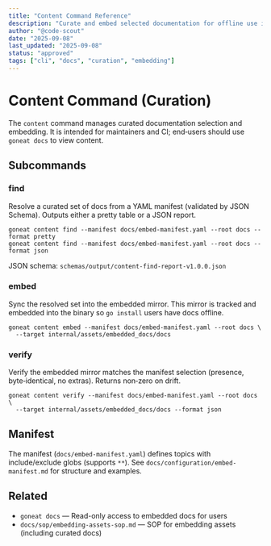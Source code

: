 ```yaml
---
title: "Content Command Reference"
description: "Curate and embed selected documentation for offline use in the goneat binary"
author: "@code-scout"
date: "2025-09-08"
last_updated: "2025-09-08"
status: "approved"
tags: ["cli", "docs", "curation", "embedding"]
---
```


# Content Command (Curation)

The `content` command manages curated documentation selection and embedding. It is intended for maintainers and CI; end‑users should use `goneat docs` to view content.

## Subcommands

### find

Resolve a curated set of docs from a YAML manifest (validated by JSON Schema). Outputs either a pretty table or a JSON report.

```
goneat content find --manifest docs/embed-manifest.yaml --root docs --format pretty
goneat content find --manifest docs/embed-manifest.yaml --root docs --format json
```

JSON schema: `schemas/output/content-find-report-v1.0.0.json`

### embed

Sync the resolved set into the embedded mirror. This mirror is tracked and embedded into the binary so `go install` users have docs offline.

```
goneat content embed --manifest docs/embed-manifest.yaml --root docs \
  --target internal/assets/embedded_docs/docs
```

### verify

Verify the embedded mirror matches the manifest selection (presence, byte‑identical, no extras). Returns non‑zero on drift.

```
goneat content verify --manifest docs/embed-manifest.yaml --root docs \
  --target internal/assets/embedded_docs/docs --format json
```

## Manifest

The manifest (`docs/embed-manifest.yaml`) defines topics with include/exclude globs (supports `**`). See `docs/configuration/embed-manifest.md` for structure and examples.

## Related

- `goneat docs` — Read-only access to embedded docs for users
- `docs/sop/embedding-assets-sop.md` — SOP for embedding assets (including curated docs)

